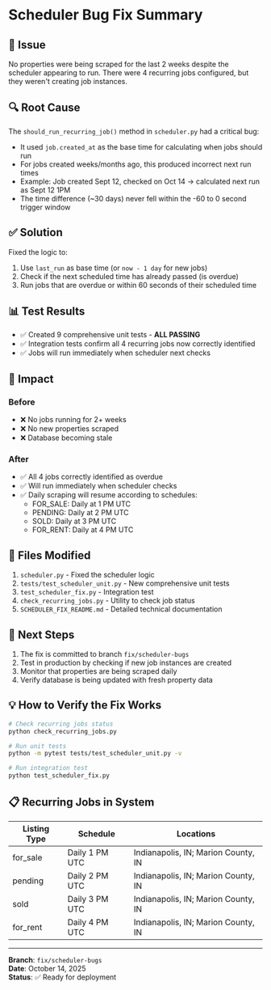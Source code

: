 # Scheduler Bug Fix Summary

## 🐛 Issue
No properties were being scraped for the last 2 weeks despite the scheduler appearing to run. There were 4 recurring jobs configured, but they weren't creating job instances.

## 🔍 Root Cause
The `should_run_recurring_job()` method in `scheduler.py` had a critical bug:
- It used `job.created_at` as the base time for calculating when jobs should run
- For jobs created weeks/months ago, this produced incorrect next run times
- Example: Job created Sept 12, checked on Oct 14 → calculated next run as Sept 12 1PM
- The time difference (~30 days) never fell within the -60 to 0 second trigger window

## ✅ Solution
Fixed the logic to:
1. Use `last_run` as base time (or `now - 1 day` for new jobs)
2. Check if the next scheduled time has already passed (is overdue)
3. Run jobs that are overdue or within 60 seconds of their scheduled time

## 📊 Test Results
- ✅ Created 9 comprehensive unit tests - **ALL PASSING**
- ✅ Integration tests confirm all 4 recurring jobs now correctly identified
- ✅ Jobs will run immediately when scheduler next checks

## 🎯 Impact
### Before
- ❌ No jobs running for 2+ weeks
- ❌ No new properties scraped
- ❌ Database becoming stale

### After
- ✅ All 4 jobs correctly identified as overdue
- ✅ Will run immediately when scheduler checks
- ✅ Daily scraping will resume according to schedules:
  - FOR_SALE: Daily at 1 PM UTC
  - PENDING: Daily at 2 PM UTC  
  - SOLD: Daily at 3 PM UTC
  - FOR_RENT: Daily at 4 PM UTC

## 📝 Files Modified
1. `scheduler.py` - Fixed the scheduler logic
2. `tests/test_scheduler_unit.py` - New comprehensive unit tests
3. `test_scheduler_fix.py` - Integration test
4. `check_recurring_jobs.py` - Utility to check job status
5. `SCHEDULER_FIX_README.md` - Detailed technical documentation

## 🚀 Next Steps
1. The fix is committed to branch `fix/scheduler-bugs`
2. Test in production by checking if new job instances are created
3. Monitor that properties are being scraped daily
4. Verify database is being updated with fresh property data

## 💡 How to Verify the Fix Works
```bash
# Check recurring jobs status
python check_recurring_jobs.py

# Run unit tests
python -m pytest tests/test_scheduler_unit.py -v

# Run integration test
python test_scheduler_fix.py
```

## 📋 Recurring Jobs in System
| Listing Type | Schedule | Locations |
|-------------|----------|-----------|
| for_sale | Daily 1 PM UTC | Indianapolis, IN; Marion County, IN |
| pending | Daily 2 PM UTC | Indianapolis, IN; Marion County, IN |
| sold | Daily 3 PM UTC | Indianapolis, IN; Marion County, IN |
| for_rent | Daily 4 PM UTC | Indianapolis, IN; Marion County, IN |

---
**Branch**: `fix/scheduler-bugs`  
**Date**: October 14, 2025  
**Status**: ✅ Ready for deployment

